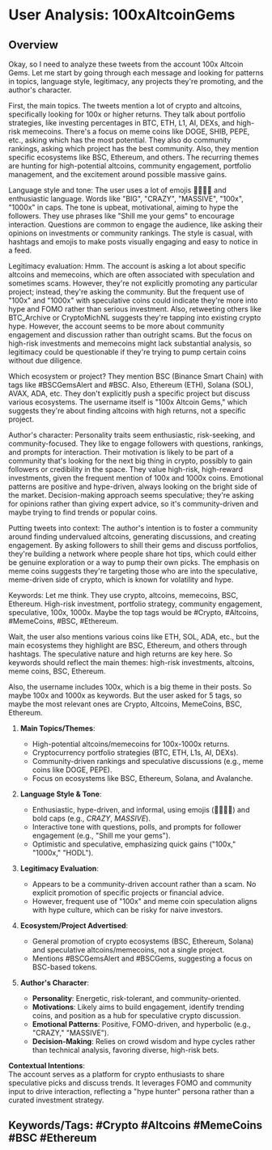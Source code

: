 # User Analysis: 100xAltcoinGems

## Overview

<think>
Okay, so I need to analyze these tweets from the account 100x Altcoin Gems. Let me start by going through each message and looking for patterns in topics, language style, legitimacy, any projects they're promoting, and the author's character.

First, the main topics. The tweets mention a lot of crypto and altcoins, specifically looking for 100x or higher returns. They talk about portfolio strategies, like investing percentages in BTC, ETH, L1, AI, DEXs, and high-risk memecoins. There's a focus on meme coins like DOGE, SHIB, PEPE, etc., asking which has the most potential. They also do community rankings, asking which project has the best community. Also, they mention specific ecosystems like BSC, Ethereum, and others. The recurring themes are hunting for high-potential altcoins, community engagement, portfolio management, and the excitement around possible massive gains.

Language style and tone: The user uses a lot of emojis 🚀💎🔥💸 and enthusiastic language. Words like "BIG", "CRAZY", "MASSIVE", "100x", "1000x" in caps. The tone is upbeat, motivational, aiming to hype the followers. They use phrases like "Shill me your gems" to encourage interaction. Questions are common to engage the audience, like asking their opinions on investments or community rankings. The style is casual, with hashtags and emojis to make posts visually engaging and easy to notice in a feed.

Legitimacy evaluation: Hmm. The account is asking a lot about specific altcoins and memecoins, which are often associated with speculation and sometimes scams. However, they're not explicitly promoting any particular project; instead, they're asking the community. But the frequent use of "100x" and "1000x" with speculative coins could indicate they're more into hype and FOMO rather than serious investment. Also, retweeting others like BTC_Archive or CryptoMichNL suggests they're tapping into existing crypto hype. However, the account seems to be more about community engagement and discussion rather than outright scams. But the focus on high-risk investments and memecoins might lack substantial analysis, so legitimacy could be questionable if they're trying to pump certain coins without due diligence.

Which ecosystem or project? They mention BSC (Binance Smart Chain) with tags like #BSCGemsAlert and #BSC. Also, Ethereum (ETH), Solana (SOL), AVAX, ADA, etc. They don't explicitly push a specific project but discuss various ecosystems. The username itself is "100x Altcoin Gems," which suggests they're about finding altcoins with high returns, not a specific project.

Author's character: Personality traits seem enthusiastic, risk-seeking, and community-focused. They like to engage followers with questions, rankings, and prompts for interaction. Their motivation is likely to be part of a community that's looking for the next big thing in crypto, possibly to gain followers or credibility in the space. They value high-risk, high-reward investments, given the frequent mention of 100x and 1000x coins. Emotional patterns are positive and hype-driven, always looking on the bright side of the market. Decision-making approach seems speculative; they're asking for opinions rather than giving expert advice, so it's community-driven and maybe trying to find trends or popular coins.

Putting tweets into context: The author's intention is to foster a community around finding undervalued altcoins, generating discussions, and creating engagement. By asking followers to shill their gems and discuss portfolios, they're building a network where people share hot tips, which could either be genuine exploration or a way to pump their own picks. The emphasis on meme coins suggests they're targeting those who are into the speculative, meme-driven side of crypto, which is known for volatility and hype.

Keywords: Let me think. They use crypto, altcoins, memecoins, BSC, Ethereum. High-risk investment, portfolio strategy, community engagement, speculative, 100x, 1000x. Maybe the top tags would be #Crypto, #Altcoins, #MemeCoins, #BSC, #Ethereum.

Wait, the user also mentions various coins like ETH, SOL, ADA, etc., but the main ecosystems they highlight are BSC, Ethereum, and others through hashtags. The speculative nature and high returns are key here. So keywords should reflect the main themes: high-risk investments, altcoins, meme coins, BSC, Ethereum.

Also, the username includes 100x, which is a big theme in their posts. So maybe 100x and 1000x as keywords. But the user asked for 5 tags, so maybe the most relevant ones are Crypto, Altcoins, MemeCoins, BSC, Ethereum.
</think>

1. **Main Topics/Themes**:  
   - High-potential altcoins/memecoins for 100x-1000x returns.  
   - Cryptocurrency portfolio strategies (BTC, ETH, L1s, AI, DEXs).  
   - Community-driven rankings and speculative discussions (e.g., meme coins like DOGE, PEPE).  
   - Focus on ecosystems like BSC, Ethereum, Solana, and Avalanche.  

2. **Language Style & Tone**:  
   - Enthusiastic, hype-driven, and informal, using emojis (🚀💎🔥💸) and bold caps (e.g., *CRAZY*, *MASSIVE*).  
   - Interactive tone with questions, polls, and prompts for follower engagement (e.g., "Shill me your gems").  
   - Optimistic and speculative, emphasizing quick gains ("100x," "1000x," "HODL").  

3. **Legitimacy Evaluation**:  
   - Appears to be a community-driven account rather than a scam. No explicit promotion of specific projects or financial advice.  
   - However, frequent use of "100x" and meme coin speculation aligns with hype culture, which can be risky for naive investors.  

4. **Ecosystem/Project Advertised**:  
   - General promotion of crypto ecosystems (BSC, Ethereum, Solana) and speculative altcoins/memecoins, not a single project.  
   - Mentions #BSCGemsAlert and #BSCGems, suggesting a focus on BSC-based tokens.  

5. **Author's Character**:  
   - **Personality**: Energetic, risk-tolerant, and community-oriented.  
   - **Motivations**: Likely aims to build engagement, identify trending coins, and position as a hub for speculative crypto discussion.  
   - **Emotional Patterns**: Positive, FOMO-driven, and hyperbolic (e.g., "CRAZY," "MASSIVE").  
   - **Decision-Making**: Relies on crowd wisdom and hype cycles rather than technical analysis, favoring diverse, high-risk bets.  

**Contextual Intentions**:  
The account serves as a platform for crypto enthusiasts to share speculative picks and discuss trends. It leverages FOMO and community input to drive interaction, reflecting a "hype hunter" persona rather than a curated investment strategy.  

**Keywords/Tags**: #Crypto #Altcoins #MemeCoins #BSC #Ethereum
---
